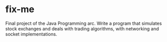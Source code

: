 # fix-me
Final project of the Java Programming arc. Write a program that simulates stock exchanges and deals with trading algorithms, with networking and socket implementations.
